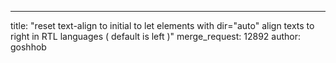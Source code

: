 ---
title: "reset text-align to initial to let elements with dir="auto" align texts to right in RTL languages ( default is left )"
merge_request: 12892
author: goshhob
